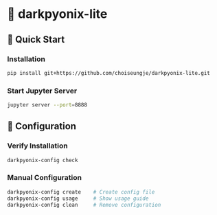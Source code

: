 # 🚀 darkpyonix-lite
## 🚀 Quick Start

### Installation
```bash
pip install git+https://github.com/choiseungje/darkpyonix-lite.git
```

### Start Jupyter Server
```bash
jupyter server --port=8888
```
## 🔧 Configuration

### Verify Installation
```bash
darkpyonix-config check
```

### Manual Configuration
```bash
darkpyonix-config create    # Create config file
darkpyonix-config usage     # Show usage guide
darkpyonix-config clean     # Remove configuration
```